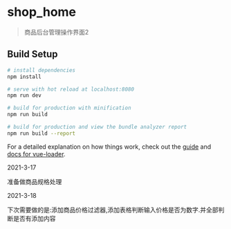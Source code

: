# shop_home

> 商品后台管理操作界面2

## Build Setup

```bash
# install dependencies
npm install

# serve with hot reload at localhost:8080
npm run dev

# build for production with minification
npm run build

# build for production and view the bundle analyzer report
npm run build --report
```

For a detailed explanation on how things work, check out the [guide](http://vuejs-templates.github.io/webpack/) and [docs for vue-loader](http://vuejs.github.io/vue-loader).

2021-3-17

准备做商品规格处理

2021-3-18

下次需要做的是:添加商品价格过滤器,添加表格判断输入价格是否为数字.并全部判断是否有添加内容
